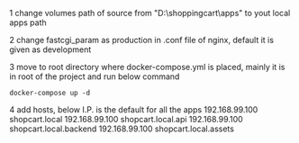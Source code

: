 1 change volumes path of source from "D:\shoppingcart\apps" to yout local apps path

2 change fastcgi_param as production in .conf file of nginx, default it is given as development

3 move to root directory where docker-compose.yml is placed, mainly it is in root of the project and run below command

	docker-compose up -d

4 add hosts, below I.P. is the default for all the apps
	192.168.99.100	shopcart.local
	192.168.99.100	shopcart.local.api
	192.168.99.100	shopcart.local.backend
	192.168.99.100  shopcart.local.assets
